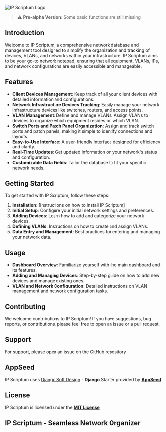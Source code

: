 ![IP Scriptum Logo](https://raw.githubusercontent.com/tmarquespt/ip-symphony/master/home/static/img/ipscriptum.png)


> :warning: **Pre-alpha Version**: Some basic functions are still missing 


## Introduction
Welcome to IP Scriptum, a comprehensive network database and management tool designed to simplify the organization and tracking of devices, VLANs, and networks within your infrastructure. IP Scriptum aims to be your go-to network notepad, ensuring that all equipment, VLANs, IPs, and network configurations are easily accessible and manageable.

## Features
- **Client Devices Management**: Keep track of all your client devices with detailed information and configurations.
- **Network Infrastructure Devices Tracking**: Easily manage your network infrastructure devices like switches, routers, and access points.
- **VLAN Management**: Define and manage VLANs. Assign VLANs to devices to organize which equipment resides on which VLAN.
- **Switch Ports and Patch Panel Organization**: Assign and track switch ports and patch panels, making it simple to identify connections and layouts.
- **Easy-to-Use Interface**: A user-friendly interface designed for efficiency and clarity.
- **Real-Time Updates**: Get updated information on your network's status and configuration.
- **Customizable Data Fields**: Tailor the database to fit your specific network needs.

## Getting Started
To get started with IP Scriptum, follow these steps:
1. **Installation**: [Instructions on how to install IP Scriptum]
2. **Initial Setup**: Configure your initial network settings and preferences.
3. **Adding Devices**: Learn how to add and categorize your network devices.
4. **Defining VLANs**: Instructions on how to create and assign VLANs.
5. **Data Entry and Management**: Best practices for entering and managing your network data.

## Usage
- **Dashboard Overview**: Familiarize yourself with the main dashboard and its features.
- **Adding and Managing Devices**: Step-by-step guide on how to add new devices and manage existing ones.
- **VLAN and Network Configuration**: Detailed instructions on VLAN management and network configuration tasks.

## Contributing
We welcome contributions to IP Scriptum! If you have suggestions, bug reports, or contributions, please feel free to open an issue or a pull request.

## Support
For support, please open an issue on the GitHub repository

## AppSeed
IP Scriptum uses [Django Soft Design](https://appseed.us/product/soft-ui-design/django/) - **Django** Starter provided by **[AppSeed](https://appseed.us/)**

## License
IP Scriptum is licensed under the **[MIT License](https://github.com/tmarquespt/ipsymhpony/blob/master/LICENSE.md)**

## IP Scriptum - Seamless Network Organizer

